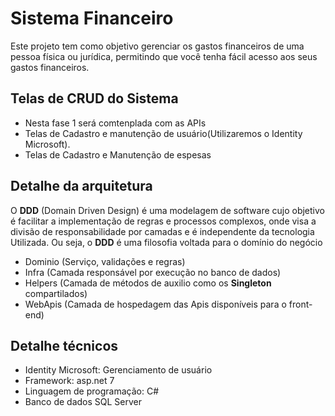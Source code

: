 
# Sistema Financeiro

Este projeto tem como objetivo gerenciar os gastos financeiros de uma pessoa física ou jurídica, permitindo que você tenha fácil acesso aos seus gastos financeiros.

## Telas de CRUD do Sistema
* Nesta fase 1 será comtenplada com as APIs
* Telas de Cadastro e manutenção de usuário(Utilizaremos o Identity Microsoft).
* Telas de Cadastro e Manutenção de espesas

## Detalhe da arquitetura
O **DDD** (Domain Driven Design) é uma modelagem de software cujo objetivo é facilitar a implementação de regras e processos complexos, onde visa a divisão de responsabilidade por camadas e é independente da tecnologia Utilizada. Ou seja, o **DDD** é uma filosofia voltada para o domínio do negócio
* Dominio (Serviço, validações e regras)
* Infra (Camada responsável por execução no banco de dados)
* Helpers (Camada de métodos de auxilio como os **Singleton** compartilados)
* WebApis (Camada de hospedagem das Apis disponíveis para o front-end)

## Detalhe técnicos
* Identity Microsoft: Gerenciamento de usuário
* Framework: asp.net 7
* Linguagem de programação: C#
* Banco de dados SQL Server

